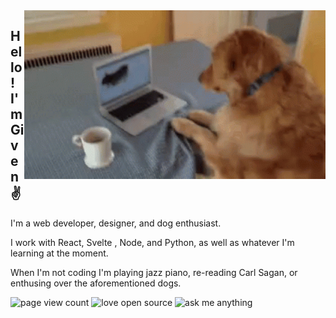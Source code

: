 <img align="right" height="270px" alt="dog hitting his computer" src="./images/dog.gif" />

## Hello! I'm Given ✌️

I'm a web developer, designer, and dog enthusiast.

I work with React, Svelte , Node, and Python, as well as whatever I'm learning at the moment.

When I'm not coding I'm playing jazz piano, re-reading Carl Sagan, or enthusing over the aforementioned dogs.


<div>
 <img alt="page view count" src="https://gpvc.arturio.dev/tinkoh" />  
 <img alt="love open source" src="https://badges.frapsoft.com/os/v3/open-source.png?v=103" />  
 <img alt="ask me anything" src="https://img.shields.io/badge/Ask%20me-anything-1abc9c.svg" />
</div>
